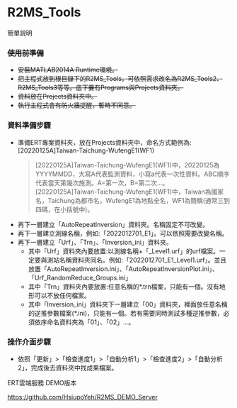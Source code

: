 # R2MS_Tools
簡單說明

### <s>使用前準備</s>
+ <s>安裝MATLAB2014A Runtime環境。</s>
+ <s>把主程式放到根目錄下的R2MS_Tools，可依照需求改名為R2MS_Tools2、R2MS_Tools3等等。底下要有Programs與Projects資料夾。</s>
+ <s>資料放在Projects資料夾中。</s>
+ <s>執行主程式會有防火牆提醒，暫時不同意。</s>

### 資料準備步驟
+ 準備ERT專案資料夾，放在Projects資料夾中，命名方式範例為:[20220125A]Taiwan-Taichung-WufengE1(WF1)  
  > [20220125A]Taiwan-Taichung-WufengE1(WF1)中，20220125為YYYYMMDD，大寫A代表監測資料，小寫a代表一次性資料。ABC順序代表當天第幾次施測。A=第一次，B=第二次...。  
  > [20220125A]Taiwan-Taichung-WufengE1(WF1)中，Taiwan為國家名，Taichung為都市名，WufengE1為地點全名，WF1為簡稱(通常三到四碼，在小括號中)。  
+ 再下一層建立「AutoRepeatInversion」資料夾。名稱固定不可改變。
+ 再下一層建立測線名稱，例如:「2022012701_E1」。可以依照需要改變名稱。
+ 再下一層建立「Urf」、「Trn」、「Inversion_ini」資料夾。
  + 其中「Urf」資料夾內要放置:以測線名稱+「_Level1.urf」的urf檔案。一定要與測站名稱資料夾同名。例如:「2022012701_E1_Level1.urf」。並且放置「AutoRepeatInversion.ini」、「AutoRepeatInversionPlot.ini」、「Urf_RandomReduce_Groups.ini」
  + 其中「Trn」資料夾內要放置:任意名稱的*.trn檔案，只能有一個。沒有地形可以不放任何檔案。
  + 其中「Inversion_ini」資料夾下一層建立「00」資料夾，裡面放任意名稱的逆推參數檔案(*.ini)，只能有一個。若有需要同時測試多種逆推參數，必須依序命名資料夾為「01」、「02」...。

### 操作介面步驟
+ 依照「更新」>「檢查進度1」>「自動分析1」>「檢查進度2」>「自動分析2」，完成後去資料夾中找成果檔案。


ERT雲端服務 DEMO版本

https://github.com/HsiupoYeh/R2MS_DEMO_Server
